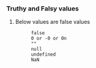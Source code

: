### Truthy and Falsy values

1. Below values are false values

```
		 false
		 0 or -0 or 0n
		 ""
		 null
		 undefined
		 NaN
```